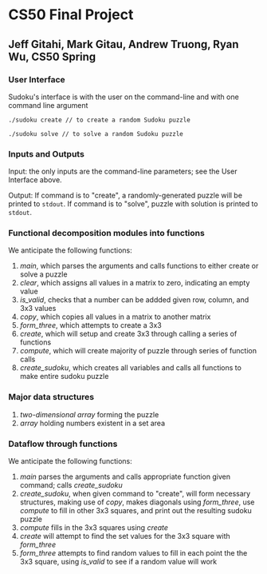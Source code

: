 # CS50 Final Project
## Jeff Gitahi, Mark Gitau, Andrew Truong, Ryan Wu, CS50 Spring

### User Interface
Sudoku's interface is with the user on the command-line and with one command line argument
```
./sudoku create // to create a random Sudoku puzzle
```
```
./sudoku solve // to solve a random Sudoku puzzle
```

### Inputs and Outputs
Input: the only inputs are the command-line parameters; see the User Interface above.

Output: If command is to "create", a randomly-generated puzzle will be printed to `stdout`. If command is to "solve", puzzle with solution is printed to `stdout`.

### Functional decomposition modules into functions
We anticipate the following functions:
1. *main*, which parses the arguments and calls functions to either create or solve a puzzle
2. *clear*, which assigns all values in a matrix to zero, indicating an empty value
3. *is_valid*, checks that a number can be addded given row, column, and 3x3 values
4. *copy*, which copies all values in a matrix to another matrix
5. *form_three*, which attempts to create a 3x3
6. *create*, which will setup and create 3x3 through calling a series of functions
7. *compute*, which will create majority of puzzle through series of function calls
8. *create_sudoku*, which creates all variables and calls all functions to make entire sudoku puzzle

### Major data structures
1. *two-dimensional array* forming the puzzle
2. *array* holding numbers existent in a set area

### Dataflow through functions
We anticipate the following functions:
1. *main* parses the arguments and calls appropriate function given command; calls *create_sudoku* 
2. *create_sudoku*, when given command to "create", will form necessary structures, making use of *copy*, makes diagonals using *form_three*, use *compute* to fill in other 3x3 squares, and print out the resulting sudoku puzzle
3. *compute* fills in the 3x3 squares using *create*
4. *create* will attempt to find the set values for the 3x3 square with *form_three*
5. *form_three* attempts to find random values to fill in each point the the 3x3 square, using *is_valid* to see if a random value will work
